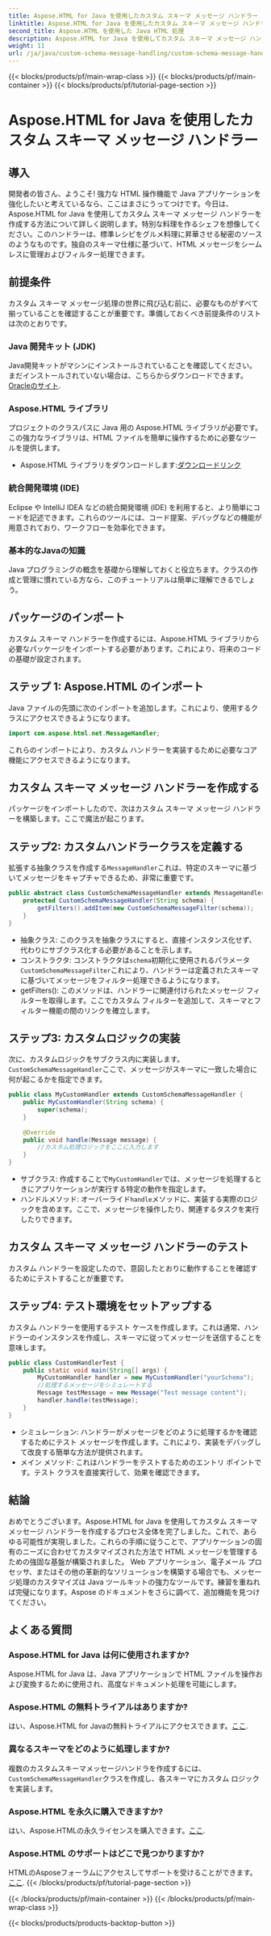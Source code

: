 ```yaml
---
title: Aspose.HTML for Java を使用したカスタム スキーマ メッセージ ハンドラー
linktitle: Aspose.HTML for Java を使用したカスタム スキーマ メッセージ ハンドラー
second_title: Aspose.HTML を使用した Java HTML 処理
description: Aspose.HTML for Java を使用してカスタム スキーマ メッセージ ハンドラーを作成する方法を学習します。このチュートリアルでは、プロセスを段階的に説明します。
weight: 11
url: /ja/java/custom-schema-message-handling/custom-schema-message-handler/
---
```


{{< blocks/products/pf/main-wrap-class >}}
{{< blocks/products/pf/main-container >}}
{{< blocks/products/pf/tutorial-page-section >}}

# Aspose.HTML for Java を使用したカスタム スキーマ メッセージ ハンドラー

## 導入
開発者の皆さん、ようこそ! 強力な HTML 操作機能で Java アプリケーションを強化したいと考えているなら、ここはまさにうってつけです。今日は、Aspose.HTML for Java を使用してカスタム スキーマ メッセージ ハンドラーを作成する方法について詳しく説明します。特別な料理を作るシェフを想像してください。このハンドラーは、標準レシピをグルメ料理に昇華させる秘密のソースのようなものです。独自のスキーマ仕様に基づいて、HTML メッセージをシームレスに管理およびフィルター処理できます。
## 前提条件
カスタム スキーマ メッセージ処理の世界に飛び込む前に、必要なものがすべて揃っていることを確認することが重要です。準備しておくべき前提条件のリストは次のとおりです。
### Java 開発キット (JDK)
 Java開発キットがマシンにインストールされていることを確認してください。まだインストールされていない場合は、こちらからダウンロードできます。[Oracleのサイト](https://www.oracle.com/java/technologies/javase-jdk11-downloads.html).
### Aspose.HTML ライブラリ
プロジェクトのクラスパスに Java 用の Aspose.HTML ライブラリが必要です。この強力なライブラリは、HTML ファイルを簡単に操作するために必要なツールを提供します。
-  Aspose.HTML ライブラリをダウンロードします:[ダウンロードリンク](https://releases.aspose.com/html/java/)
### 統合開発環境 (IDE)
Eclipse や IntelliJ IDEA などの統合開発環境 (IDE) を利用すると、より簡単にコードを記述できます。これらのツールには、コード提案、デバッグなどの機能が用意されており、ワークフローを効率化できます。
### 基本的なJavaの知識
Java プログラミングの概念を基礎から理解しておくと役立ちます。クラスの作成と管理に慣れている方なら、このチュートリアルは簡単に理解できるでしょう。
## パッケージのインポート
カスタム スキーマ ハンドラーを作成するには、Aspose.HTML ライブラリから必要なパッケージをインポートする必要があります。これにより、将来のコードの基礎が設定されます。
## ステップ 1: Aspose.HTML のインポート
Java ファイルの先頭に次のインポートを追加します。これにより、使用するクラスにアクセスできるようになります。
```java
import com.aspose.html.net.MessageHandler;
```
これらのインポートにより、カスタム ハンドラーを実装するために必要なコア機能にアクセスできるようになります。
## カスタム スキーマ メッセージ ハンドラーを作成する
パッケージをインポートしたので、次はカスタム スキーマ メッセージ ハンドラーを構築します。ここで魔法が起こります。
## ステップ2: カスタムハンドラークラスを定義する
拡張する抽象クラスを作成する`MessageHandler`これは、特定のスキーマに基づいてメッセージをキャプチャできるため、非常に重要です。
```java
public abstract class CustomSchemaMessageHandler extends MessageHandler {
    protected CustomSchemaMessageHandler(String schema) {
        getFilters().addItem(new CustomSchemaMessageFilter(schema));
    }
}
```

- 抽象クラス: このクラスを抽象クラスにすると、直接インスタンス化せず、代わりにサブクラス化する必要があることを示します。
- コンストラクタ: コンストラクタは`schema`初期化に使用されるパラメータ`CustomSchemaMessageFilter`これにより、ハンドラーは定義されたスキーマに基づいてメッセージをフィルター処理できるようになります。
- getFilters(): このメソッドは、ハンドラーに関連付けられたメッセージ フィルターを取得します。ここでカスタム フィルターを追加して、スキーマとフィルター機能の間のリンクを確立します。
## ステップ3: カスタムロジックの実装
次に、カスタムロジックをサブクラス内に実装します。`CustomSchemaMessageHandler`ここで、メッセージがスキーマに一致した場合に何が起こるかを指定できます。 
```java
public class MyCustomHandler extends CustomSchemaMessageHandler {
    public MyCustomHandler(String schema) {
        super(schema);
    }
    
    @Override
    public void handle(Message message) {
        //カスタム処理ロジックをここに入力します
    }
}
```

- サブクラス: 作成することで`MyCustomHandler`では、メッセージを処理するときにアプリケーションが実行する特定の動作を指定します。
- ハンドルメソッド: オーバーライド`handle`メソッドに、実装する実際のロジックを含めます。ここで、メッセージを操作したり、関連するタスクを実行したりできます。
## カスタム スキーマ メッセージ ハンドラーのテスト
カスタム ハンドラーを設定したので、意図したとおりに動作することを確認するためにテストすることが重要です。
## ステップ4: テスト環境をセットアップする
カスタム ハンドラーを使用するテスト ケースを作成します。これは通常、ハンドラーのインスタンスを作成し、スキーマに従ってメッセージを送信することを意味します。
```java
public class CustomHandlerTest {
    public static void main(String[] args) {
        MyCustomHandler handler = new MyCustomHandler("yourSchema");
        //処理するメッセージをシミュレートする
        Message testMessage = new Message("Test message content");
        handler.handle(testMessage);
    }
}
```

- シミュレーション: ハンドラーがメッセージをどのように処理するかを確認するためにテスト メッセージを作成します。これにより、実装をデバッグして改良する簡単な方法が提供されます。
- メイン メソッド: これはハンドラーをテストするためのエントリ ポイントです。テスト クラスを直接実行して、効果を確認できます。

## 結論
おめでとうございます。Aspose.HTML for Java を使用してカスタム スキーマ メッセージ ハンドラーを作成するプロセス全体を完了しました。これで、あらゆる可能性が実現しました。これらの手順に従うことで、アプリケーションの固有のニーズに合わせてカスタマイズされた方法で HTML メッセージを管理するための強固な基盤が構築されました。
Web アプリケーション、電子メール プロセッサ、またはその他の革新的なソリューションを構築する場合でも、メッセージ処理のカスタマイズは Java ツールキットの強力なツールです。練習を重ねれば完璧になります。Aspose のドキュメントをさらに調べて、追加機能を見つけてください。
## よくある質問
### Aspose.HTML for Java は何に使用されますか?
Aspose.HTML for Java は、Java アプリケーションで HTML ファイルを操作および変換するために使用され、高度なドキュメント処理を可能にします。
### Aspose.HTML の無料トライアルはありますか?
はい、Aspose.HTML for Javaの無料トライアルにアクセスできます。[ここ](https://releases.aspose.com/).
### 異なるスキーマをどのように処理しますか?
複数のカスタムスキーマメッセージハンドラを作成するには、`CustomSchemaMessageHandler`クラスを作成し、各スキーマにカスタム ロジックを実装します。
### Aspose.HTML を永久に購入できますか?
はい、Aspose.HTMLの永久ライセンスを購入できます。[ここ](https://purchase.aspose.com/buy).
### Aspose.HTML のサポートはどこで見つかりますか?
 HTMLのAsposeフォーラムにアクセスしてサポートを受けることができます。[ここ](https://forum.aspose.com/c/html/29).
{{< /blocks/products/pf/tutorial-page-section >}}

{{< /blocks/products/pf/main-container >}}
{{< /blocks/products/pf/main-wrap-class >}}

{{< blocks/products/products-backtop-button >}}
